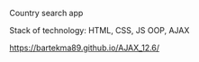 Country search app

Stack of technology: HTML, CSS, JS OOP, AJAX

https://bartekma89.github.io/AJAX_12.6/
